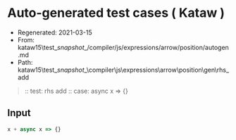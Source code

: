 # Auto-generated test cases ( Kataw )
- Regenerated: 2021-03-15
- From: kataw15\test\__snapshot__/compiler/js/expressions/arrow/position/autogen.md
- Path: kataw15\test\__snapshot__\compiler\js\expressions\arrow\position\gen\rhs_add
> :: test: rhs add
> :: case: async x => {}
## Input

`````js
x + async x => {}
`````
